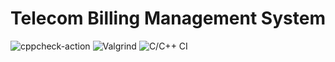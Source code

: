 # Telecom Billing Management System
![cppcheck-action](https://github.com/stepin104482/Telecome-Billing-Management-System/workflows/cppcheck-action/badge.svg) ![Valgrind](https://github.com/stepin104482/Telecome-Billing-Management-System/workflows/Valgrind/badge.svg?branch=main) ![C/C++ CI](https://github.com/stepin104482/Telecome-Billing-Management-System/workflows/C/C++%20CI/badge.svg)
